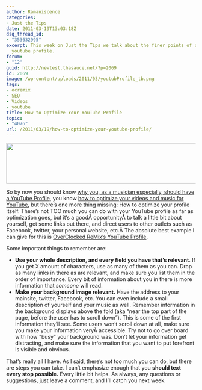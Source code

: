 ```yaml
---
author: Ramaniscence
categories:
- Just the Tips
date: 2011-03-19T13:03:18Z
dsq_thread_id:
- "353632995"
excerpt: This week on Just the Tips we talk about the finer points of optimizing your
  youtube profile.
forum:
- "12"
guid: http://newtest.thasauce.net/?p=2069
id: 2069
image: /wp-content/uploads/2011/03/youtubProfile_tb.png
tags:
- ocremix
- SEO
- Videos
- youtube
title: How to Optimize Your YouTube Profile
topic:
- "4076"
url: /2011/03/19/how-to-optimize-your-youtube-profile/
---
```


[<img class="aligncenter size-full wp-image-2070" title="youtubeProfile" src="http://thasauce.net/wp-content/uploads/2011/03/youtubeProfile.png" alt="" width="590" height="107" srcset="http://thasauce.net/wp-content/uploads/2011/03/youtubeProfile.png 590w, http://thasauce.net/wp-content/uploads/2011/03/youtubeProfile-300x54.png 300w, http://thasauce.net/wp-content/uploads/2011/03/youtubeProfile-75x13.png 75w" sizes="(max-width: 590px) 100vw, 590px" />](http://thasauce.net/wp-content/uploads/2011/03/youtubeProfile.png)

So by now you should know [why you, as a musician especially, should have a YouTube Profile](http://thasauce.net/2011/02/24/why-youtube-is-especially-important-for-musicians/ "Why YouTube is especially important for Musicians"), you know [how to optimize your videos and music for YouTube](http://thasauce.net/2011/03/03/how-to-optimize-your-youtube-videos/ "How to optimize your YouTube videos"), but there&#8217;s one more thing missing: How to optimize your profile itself. There&#8217;s not TOO much you can do with your YouTube profile as far as optimization goes, but it&#8217;s a goodÂ opportunityÂ to talk a little bit about yourself, get some links out there, and direct users to other outlets such as Facebook, twitter, your personal website, etc.Â The absolute best example I can give for this is [OverClocked ReMix&#8217;s YouTube Profile](http://www.youtube.com/user/ocremix).

Some important things to remember are:

  * **Use your whole description, and every field you have that&#8217;s relevant**. If you get X amount of characters, use as many of them as you can. Drop as many links in there as are relevant, and make sure you list them in the order of importance. Every bit of information about you in there is more information that _someone_ will read.
  * **Make your background image relevant.** Have the address to your mainsite, twitter, Facebook, etc. You can even include a small description of yourself and your music as well. Remember information in the background displays above the fold (aka &#8220;near the top part of the page, before the user has to scroll down&#8221;). This is some of the first information they&#8217;ll see. Some users won&#8217;t scroll down at all, make sure you make your information veryÂ accessible. Try not to go over board with how &#8220;busy&#8221; your background was. Don&#8217;t let your information get distracting, and make sure the information that you want to put forefront is visible and obvious.

That&#8217;s really all I have. As I said, there&#8217;s not too much you can do, but there are steps you can take. I can&#8217;t emphasize enough that you **should text every stop possible.** Every little bit helps. As always, any questions or suggestions, just leave a comment, and I&#8217;ll catch you next week.